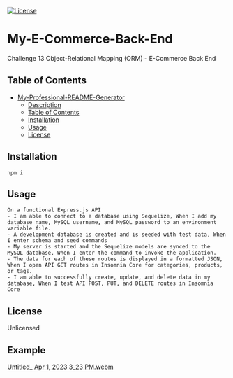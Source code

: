 [![License](https://img.shields.io/badge/License-Unlicensed-ff69b4.svg)](https://opensource.org/licenses/Unlicensed)


# My-E-Commerce-Back-End
Challenge 13 Object-Relational Mapping (ORM) - E-Commerce Back End


## Table of Contents 
- [My-Professional-README-Generator](#my-professional-readme-generator)
  - [Description](#description)
  - [Table of Contents](#table-of-contents)
  - [Installation](#installation)
  - [Usage](#usage)
  - [License](#license)



## Installation
```
npm i

```

## Usage
```
On a functional Express.js API
- I am able to connect to a database using Sequelize, When I add my database name, MySQL username, and MySQL password to an environment variable file.
- A development database is created and is seeded with test data, When I enter schema and seed commands
- My server is started and the Sequelize models are synced to the MySQL database, When I enter the command to invoke the application.
- The data for each of these routes is displayed in a formatted JSON, When I open API GET routes in Insomnia Core for categories, products, or tags.
- I am able to successfully create, update, and delete data in my database, When I test API POST, PUT, and DELETE routes in Insomnia Core

```


## License
Unlicensed

## Example

[Untitled_ Apr 1, 2023 3_23 PM.webm](https://user-images.githubusercontent.com/89316044/229316688-b00cb2b0-1cd3-4352-91b1-423d627a65df.webm)

